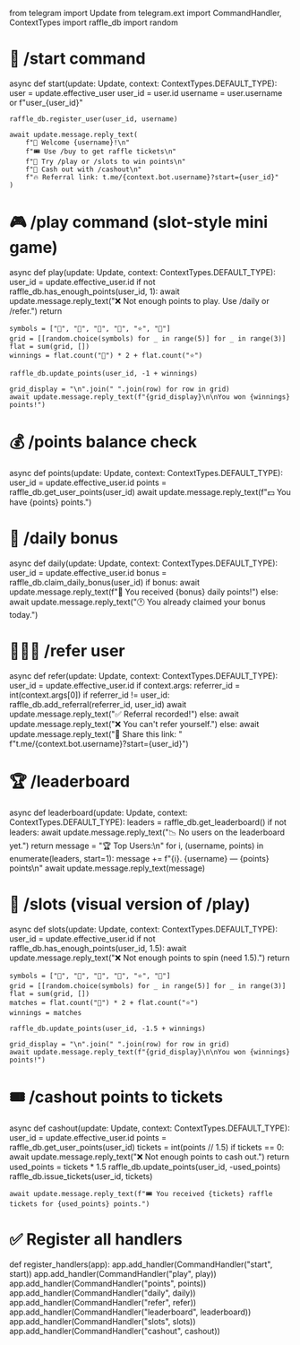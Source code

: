 from telegram import Update
from telegram.ext import CommandHandler, ContextTypes
import raffle_db
import random

# 🎯 /start command
async def start(update: Update, context: ContextTypes.DEFAULT_TYPE):
    user = update.effective_user
    user_id = user.id
    username = user.username or f"user_{user_id}"

    raffle_db.register_user(user_id, username)

    await update.message.reply_text(
        f"👋 Welcome {username}!\n"
        f"🎟 Use /buy to get raffle tickets\n"
        f"🎰 Try /play or /slots to win points\n"
        f"💸 Cash out with /cashout\n"
        f"🔥 Referral link: t.me/{context.bot.username}?start={user_id}"
    )

# 🎮 /play command (slot-style mini game)
async def play(update: Update, context: ContextTypes.DEFAULT_TYPE):
    user_id = update.effective_user.id
    if not raffle_db.has_enough_points(user_id, 1):
        await update.message.reply_text("❌ Not enough points to play. Use /daily or /refer.")
        return

    symbols = ["🍒", "🍋", "🍇", "🔔", "⭐", "💎"]
    grid = [[random.choice(symbols) for _ in range(5)] for _ in range(3)]
    flat = sum(grid, [])
    winnings = flat.count("💎") * 2 + flat.count("⭐")

    raffle_db.update_points(user_id, -1 + winnings)

    grid_display = "\n".join(" ".join(row) for row in grid)
    await update.message.reply_text(f"{grid_display}\n\nYou won {winnings} points!")

# 💰 /points balance check
async def points(update: Update, context: ContextTypes.DEFAULT_TYPE):
    user_id = update.effective_user.id
    points = raffle_db.get_user_points(user_id)
    await update.message.reply_text(f"💵 You have {points} points.")

# 🎁 /daily bonus
async def daily(update: Update, context: ContextTypes.DEFAULT_TYPE):
    user_id = update.effective_user.id
    bonus = raffle_db.claim_daily_bonus(user_id)
    if bonus:
        await update.message.reply_text(f"🎉 You received {bonus} daily points!")
    else:
        await update.message.reply_text("🕐 You already claimed your bonus today.")

# 🧑‍🤝‍🧑 /refer user
async def refer(update: Update, context: ContextTypes.DEFAULT_TYPE):
    user_id = update.effective_user.id
    if context.args:
        referrer_id = int(context.args[0])
        if referrer_id != user_id:
            raffle_db.add_referral(referrer_id, user_id)
            await update.message.reply_text("✅ Referral recorded!")
        else:
            await update.message.reply_text("❌ You can't refer yourself.")
    else:
        await update.message.reply_text("📢 Share this link: "
                                        f"t.me/{context.bot.username}?start={user_id}")

# 🏆 /leaderboard
async def leaderboard(update: Update, context: ContextTypes.DEFAULT_TYPE):
    leaders = raffle_db.get_leaderboard()
    if not leaders:
        await update.message.reply_text("📉 No users on the leaderboard yet.")
        return
    message = "🏆 Top Users:\n"
    for i, (username, points) in enumerate(leaders, start=1):
        message += f"{i}. {username} — {points} points\n"
    await update.message.reply_text(message)

# 🎰 /slots (visual version of /play)
async def slots(update: Update, context: ContextTypes.DEFAULT_TYPE):
    user_id = update.effective_user.id
    if not raffle_db.has_enough_points(user_id, 1.5):
        await update.message.reply_text("❌ Not enough points to spin (need 1.5).")
        return

    symbols = ["🍒", "🍋", "🍇", "🔔", "⭐", "💎"]
    grid = [[random.choice(symbols) for _ in range(5)] for _ in range(3)]
    flat = sum(grid, [])
    matches = flat.count("💎") * 2 + flat.count("⭐")
    winnings = matches

    raffle_db.update_points(user_id, -1.5 + winnings)

    grid_display = "\n".join(" ".join(row) for row in grid)
    await update.message.reply_text(f"{grid_display}\n\nYou won {winnings} points!")

# 🎟️ /cashout points to tickets
async def cashout(update: Update, context: ContextTypes.DEFAULT_TYPE):
    user_id = update.effective_user.id
    points = raffle_db.get_user_points(user_id)
    tickets = int(points // 1.5)
    if tickets == 0:
        await update.message.reply_text("❌ Not enough points to cash out.")
        return
    used_points = tickets * 1.5
    raffle_db.update_points(user_id, -used_points)
    raffle_db.issue_tickets(user_id, tickets)

    await update.message.reply_text(f"🎟️ You received {tickets} raffle tickets for {used_points} points.")

# ✅ Register all handlers
def register_handlers(app):
    app.add_handler(CommandHandler("start", start))
    app.add_handler(CommandHandler("play", play))
    app.add_handler(CommandHandler("points", points))
    app.add_handler(CommandHandler("daily", daily))
    app.add_handler(CommandHandler("refer", refer))
    app.add_handler(CommandHandler("leaderboard", leaderboard))
    app.add_handler(CommandHandler("slots", slots))
    app.add_handler(CommandHandler("cashout", cashout))